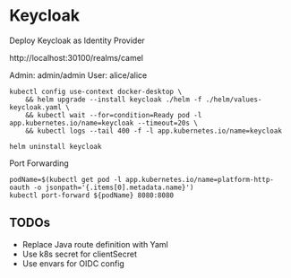 
# Keycloak

Deploy Keycloak as Identity Provider

http://localhost:30100/realms/camel

Admin:  admin/admin
User:   alice/alice

```
kubectl config use-context docker-desktop \
    && helm upgrade --install keycloak ./helm -f ./helm/values-keycloak.yaml \
    && kubectl wait --for=condition=Ready pod -l app.kubernetes.io/name=keycloak --timeout=20s \
    && kubectl logs --tail 400 -f -l app.kubernetes.io/name=keycloak

helm uninstall keycloak
```

Port Forwarding

```
podName=$(kubectl get pod -l app.kubernetes.io/name=platform-http-oauth -o jsonpath='{.items[0].metadata.name}')
kubectl port-forward ${podName} 8080:8080
```

TODOs
----

* Replace Java route definition with Yaml
* Use k8s secret for clientSecret
* Use envars for OIDC config
